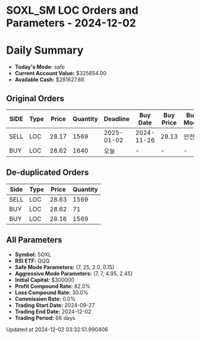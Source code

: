 # SOXL_SM LOC Orders and Parameters - 2024-12-02

# Daily Summary

- **Today's Mode:** safe
- **Current Account Value:** $325654.00
- **Available Cash:** $281627.86

## Original Orders

| SIDE | Type | Price | Quantity | Deadline | Buy Date | Buy Price | Buy Mode |
|------|------|-------|----------|----------|----------|-----------|----------|
| SELL | LOC | 28.17 | 1569 | 2025-01-02 | 2024-11-26 | 28.13 | 안전 |
| BUY | LOC | 28.62 | 1640 | 오늘 | - | - | - |

## De-duplicated Orders

| Side | Type | Price | Quantity |
|------|------|-------|----------|
| SELL | LOC | 28.63 | 1569 |
| BUY | LOC | 28.62 | 71 |
| BUY | LOC | 28.16 | 1569 |

## All Parameters

- **Symbol:** SOXL
- **RSI ETF:** QQQ
- **Safe Mode Parameters:** (7, 25, 2.0, 0.15)
- **Aggressive Mode Parameters:** (7, 7, 4.95, 2.45)
- **Initial Capital:** $300000
- **Profit Compound Rate:** 82.0%
- **Loss Compound Rate:** 30.0%
- **Commission Rate:** 0.0%
- **Trading Start Date:** 2024-09-27
- **Trading End Date:** 2024-12-02
- **Trading Period:** 66 days

Updated at 2024-12-02 03:32:51.990406

